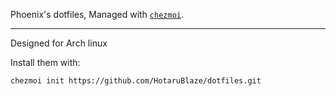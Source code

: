 Phoenix's dotfiles, Managed with [`chezmoi`](https://github.com/twpayne/chezmoi).
___
Designed for Arch linux

Install them with:

    chezmoi init https://github.com/HotaruBlaze/dotfiles.git
